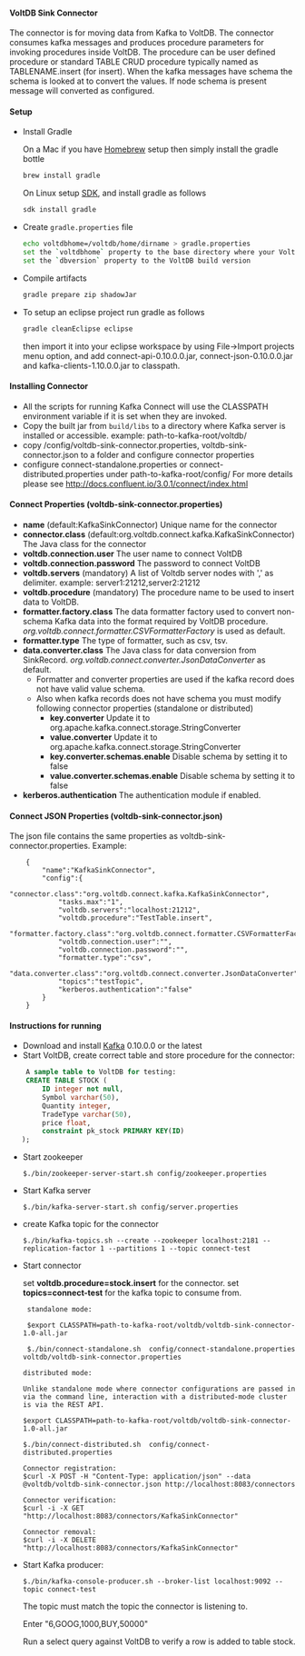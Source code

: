 #### VoltDB Sink Connector

The connector is for moving data from Kafka to VoltDB. The connector consumes kafka messages and produces procedure parameters for invoking procedures inside VoltDB. The procedure can be user defined procedure or standard TABLE CRUD procedure typically named as TABLENAME.insert (for insert). When the kafka messages have schema the schema is looked at to convert the values. If node schema is present message will converted as configured. 

#### Setup

* Install Gradle

	On a Mac if you have [Homebrew](http://brew.sh/) setup then simply install the gradle bottle

	```bash
	brew install gradle
	```
	On Linux setup [SDK](http://sdkman.io/), and install gradle as follows
	
	```bash
	sdk install gradle
	```
* Create `gradle.properties` file

	```bash
	echo voltdbhome=/voltdb/home/dirname > gradle.properties
    set the `voltdbhome` property to the base directory where your VoltDB is installed
    set the `dbversion` property to the VoltDB build version
	```

* Compile artifacts

	```bash
    gradle prepare zip shadowJar
	```

* To setup an eclipse project run gradle as follows

	```bash
    gradle cleanEclipse eclipse
	```
	then import it into your eclipse workspace by using File->Import projects menu option, and add connect-api-0.10.0.0.jar, connect-json-0.10.0.0.jar and kafka-clients-1.10.0.0.jar to classpath.

#### Installing Connector 

* All the scripts for running Kafka Connect will use the CLASSPATH environment variable if it is set when they are invoked.
* Copy the built jar from `build/libs` to a directory  where Kafka server is installed or accessible. 
  example: path-to-kafka-root/voltdb/
* copy /config/voltdb-sink-connector.properties, voltdb-sink-connector.json to a folder and configure connector properties
* configure connect-standalone.properties or connect-distributed.properties under path-to-kafka-root/config/
  For more details please see http://docs.confluent.io/3.0.1/connect/index.html

#### Connect Properties (voltdb-sink-connector.properties)
- **name** (default:KafkaSinkConnector) Unique name for the connector
- **connector.class** (default:org.voltdb.connect.kafka.KafkaSinkConnector) The Java class for the connector
- **voltdb.connection.user** The user name to connect VoltDB
- **voltdb.connection.password** The password to connect VoltDB
- **voltdb.servers** (mandatory) A list of Voltdb server nodes with ',' as delimiter. example: server1:21212,server2:21212
- **voltdb.procedure** (mandatory) The procedure name to be used to insert data to VoltDB.
- **formatter.factory.class** The data formatter factory used to convert non-schema Kafka data into the format required by VoltDB procedure.
   *org.voltdb.connect.formatter.CSVFormatterFactory* is used as default.
- **formatter.type** The type of formatter, such as csv, tsv.
- **data.converter.class** The Java class for data conversion from SinkRecord. *org.voltdb.connect.converter.JsonDataConverter* as default.
   * Formatter and converter properties are used if the kafka record does not have valid value schema. 
   * Also when kafka records does not have schema you must modify following connector properties (standalone or distributed)
       * **key.converter** Update it to org.apache.kafka.connect.storage.StringConverter
       * **value.converter** Update it to org.apache.kafka.connect.storage.StringConverter
       * **key.converter.schemas.enable** Disable schema by setting it to false
       * **value.converter.schemas.enable** Disable schema by setting it to false
- **kerberos.authentication** The authentication module if enabled.

#### Connect JSON Properties (voltdb-sink-connector.json)

The json file contains the same properties as voltdb-sink-connector.properties. Example:
```
	{
   		"name":"KafkaSinkConnector",
   		"config":{
      		"connector.class":"org.voltdb.connect.kafka.KafkaSinkConnector",
      		"tasks.max":"1",
      		"voltdb.servers":"localhost:21212",
      		"voltdb.procedure":"TestTable.insert",
      		"formatter.factory.class":"org.voltdb.connect.formatter.CSVFormatterFactory",
      		"voltdb.connection.user":"",
      		"voltdb.connection.password":"",
      		"formatter.type":"csv",
      		"data.converter.class":"org.voltdb.connect.converter.JsonDataConverter",
      		"topics":"testTopic",
      		"kerberos.authentication":"false"
   		}
	}
```

#### Instructions for running

* Download and install [Kafka](http://kafka.apache.org/downloads.html) 0.10.0.0 or the latest
* Start VoltDB, create correct table and store procedure for the connector:

```sql
  	A sample table to VoltDB for testing:
    CREATE TABLE STOCK (
		ID integer not null,
		Symbol varchar(50),
		Quantity integer,
		TradeType varchar(50),
		price float,
		constraint pk_stock PRIMARY KEY(ID)
   );
```
* Start zookeeper

	```
  	$./bin/zookeeper-server-start.sh config/zookeeper.properties
  	```
* Start Kafka server

	```
   	$./bin/kafka-server-start.sh config/server.properties
   	```
* create Kafka topic for the connector

    ```
   $./bin/kafka-topics.sh --create --zookeeper localhost:2181 --replication-factor 1 --partitions 1 --topic connect-test
    ```
* Start connector

    set **voltdb.procedure=stock.insert** for the connector.
	set **topics=connect-test** for the kafka topic to consume from.
   ```
	standalone mode:
    
  	$export CLASSPATH=path-to-kafka-root/voltdb/voltdb-sink-connector-1.0-all.jar 	
  	
  	$./bin/connect-standalone.sh  config/connect-standalone.properties  voltdb/voltdb-sink-connector.properties
    ```
    
    ```
    distributed mode:
    
    Unlike standalone mode where connector configurations are passed in via the command line, interaction with a distributed-mode cluster is via the REST API. 
 
  	$export CLASSPATH=path-to-kafka-root/voltdb/voltdb-sink-connector-1.0-all.jar 	 	
  	
  	$./bin/connect-distributed.sh  config/connect-distributed.properties
    
    Connector registration:
    $curl -X POST -H "Content-Type: application/json" --data @voltdb/voltdb-sink-connector.json http://localhost:8083/connectors
    
    Connector verification:
    $curl -i -X GET "http://localhost:8083/connectors/KafkaSinkConnector"
    
    Connector removal:
    $curl -i -X DELETE "http://localhost:8083/connectors/KafkaSinkConnector"
    
	 ```
* Start Kafka producer:

   ```
   $./bin/kafka-console-producer.sh --broker-list localhost:9092 --topic connect-test  
   ```
  
  The topic must match the topic the connector is listening to.
  
  Enter "6,GOOG,1000,BUY,50000"
  
  Run a select query against VoltDB to verify a row is added to table stock.
